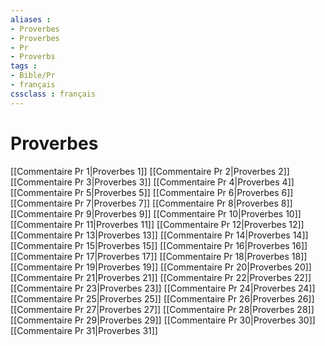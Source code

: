 ```yaml
---
aliases : 
- Proverbes
- Proverbes
- Pr
- Proverbs
tags : 
- Bible/Pr
- français
cssclass : français
---
```


# Proverbes

[[Commentaire Pr 1|Proverbes 1]]
[[Commentaire Pr 2|Proverbes 2]]
[[Commentaire Pr 3|Proverbes 3]]
[[Commentaire Pr 4|Proverbes 4]]
[[Commentaire Pr 5|Proverbes 5]]
[[Commentaire Pr 6|Proverbes 6]]
[[Commentaire Pr 7|Proverbes 7]]
[[Commentaire Pr 8|Proverbes 8]]
[[Commentaire Pr 9|Proverbes 9]]
[[Commentaire Pr 10|Proverbes 10]]
[[Commentaire Pr 11|Proverbes 11]]
[[Commentaire Pr 12|Proverbes 12]]
[[Commentaire Pr 13|Proverbes 13]]
[[Commentaire Pr 14|Proverbes 14]]
[[Commentaire Pr 15|Proverbes 15]]
[[Commentaire Pr 16|Proverbes 16]]
[[Commentaire Pr 17|Proverbes 17]]
[[Commentaire Pr 18|Proverbes 18]]
[[Commentaire Pr 19|Proverbes 19]]
[[Commentaire Pr 20|Proverbes 20]]
[[Commentaire Pr 21|Proverbes 21]]
[[Commentaire Pr 22|Proverbes 22]]
[[Commentaire Pr 23|Proverbes 23]]
[[Commentaire Pr 24|Proverbes 24]]
[[Commentaire Pr 25|Proverbes 25]]
[[Commentaire Pr 26|Proverbes 26]]
[[Commentaire Pr 27|Proverbes 27]]
[[Commentaire Pr 28|Proverbes 28]]
[[Commentaire Pr 29|Proverbes 29]]
[[Commentaire Pr 30|Proverbes 30]]
[[Commentaire Pr 31|Proverbes 31]]
